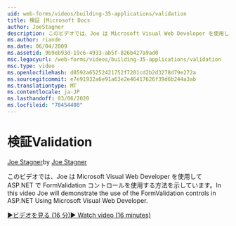 ```yaml
---
uid: web-forms/videos/building-35-applications/validation
title: 検証 |Microsoft Docs
author: JoeStagner
description: このビデオでは、Joe は Microsoft Visual Web Developer を使用して ASP.NET で FormValidation コントロールを使用する方法を示しています。
ms.author: riande
ms.date: 06/04/2009
ms.assetid: 9b9eb93d-19c6-4933-ab5f-826b427a9ad0
msc.legacyurl: /web-forms/videos/building-35-applications/validation
msc.type: video
ms.openlocfilehash: d8592a65252421752f7201cd2b2d3278d79e272a
ms.sourcegitcommit: e7e91932a6e91a63e2e46417626f39d6b244a3ab
ms.translationtype: MT
ms.contentlocale: ja-JP
ms.lasthandoff: 03/06/2020
ms.locfileid: "78454408"
---
```

# <a name="validation"></a><span data-ttu-id="6b404-103">検証</span><span class="sxs-lookup"><span data-stu-id="6b404-103">Validation</span></span>

<span data-ttu-id="6b404-104">[Joe Stagner](https://github.com/JoeStagner)</span><span class="sxs-lookup"><span data-stu-id="6b404-104">by [Joe Stagner](https://github.com/JoeStagner)</span></span>

<span data-ttu-id="6b404-105">このビデオでは、Joe は Microsoft Visual Web Developer を使用して ASP.NET で FormValidation コントロールを使用する方法を示しています。</span><span class="sxs-lookup"><span data-stu-id="6b404-105">In this video Joe will demonstrate the use of the FormValidation controls in ASP.NET Using Microsoft Visual Web Developer.</span></span>

[<span data-ttu-id="6b404-106">&#9654;ビデオを見る (16 分)</span><span class="sxs-lookup"><span data-stu-id="6b404-106">&#9654; Watch video (16 minutes)</span></span>](https://channel9.msdn.com/Blogs/ASP-NET-Site-Videos/validation)
